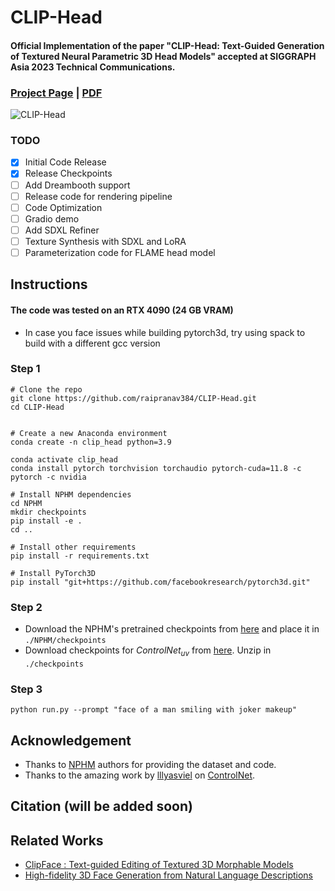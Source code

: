# CLIP-Head
#### Official Implementation of the paper "CLIP-Head: Text-Guided Generation of Textured Neural Parametric 3D Head Models" accepted at SIGGRAPH Asia 2023 Technical Communications.

### [Project Page](https://raipranav384.github.io/clip_head/) | [PDF](https://raipranav384.github.io/clip_head/static/videos/Clip_Head.pdf)

![CLIP-Head](./images/clip-head.gif)

### TODO

- [x] Initial Code Release
- [x] Release Checkpoints
- [ ] Add Dreambooth support
- [ ] Release code for rendering pipeline
- [ ] Code Optimization
- [ ] Gradio demo
- [ ] Add SDXL Refiner
- [ ] Texture Synthesis with SDXL and LoRA
- [ ] Parameterization code for FLAME head model

## Instructions

#### The code was tested on an RTX 4090 (24 GB VRAM)
- In case you face issues while building pytorch3d, try using spack to build with a different gcc version
### Step 1

```
# Clone the repo
git clone https://github.com/raipranav384/CLIP-Head.git
cd CLIP-Head


# Create a new Anaconda environment
conda create -n clip_head python=3.9

conda activate clip_head
conda install pytorch torchvision torchaudio pytorch-cuda=11.8 -c pytorch -c nvidia

# Install NPHM dependencies
cd NPHM
mkdir checkpoints
pip install -e .
cd ..

# Install other requirements
pip install -r requirements.txt

# Install PyTorch3D
pip install "git+https://github.com/facebookresearch/pytorch3d.git"
```

### Step 2 
- Download the NPHM's pretrained checkpoints from [here](https://drive.google.com/drive/folders/1dajUVhnYgRxbmX9CpAXDw702YYb0VHm9) and place it in `./NPHM/checkpoints`
- Download checkpoints for $ControlNet_{uv}$ from [here](https://drive.google.com/file/d/1ReBlV7BX6eIbrIjYj2MV7AeLAZeP3aft/view?usp=sharing). Unzip in `./checkpoints`

### Step 3
```
python run.py --prompt "face of a man smiling with joker makeup"
```

## Acknowledgement
* Thanks to [NPHM](https://github.com/SimonGiebenhain/NPHM#learning-neural-parametric-head-models-nphm) authors for providing the dataset and code.
* Thanks to the amazing work by [lllyasviel](https://github.com/lllyasviel/) on [ControlNet](https://github.com/lllyasviel/ControlNet).

## Citation (will be added soon)

## Related Works
* [ClipFace : Text-guided Editing of Textured 3D Morphable Models](https://shivangi-aneja.github.io/projects/clipface/?utm_source=catalyzex.com)
* [High-fidelity 3D Face Generation from Natural Language Descriptions](https://github.com/zhuhao-nju/describe3d)
